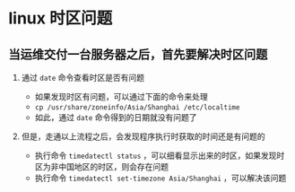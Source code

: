 # linux 时区问题

## 当运维交付一台服务器之后，首先要解决时区问题

1. 通过 `date` 命令查看时区是否有问题
    * 如果发现时区有问题，可以通过下面的命令来处理
    * `cp /usr/share/zoneinfo/Asia/Shanghai /etc/localtime`
    * 如此，通过 `date` 命令得到的日期就没有问题了

2. 但是，走通以上流程之后，会发现程序执行时获取的时间还是有问题的
    * 执行命令 `timedatectl status` ，可以细看显示出来的时区，如果发现时区为非中国地区的时区，则会存在问题
    * 执行命令 `timedatectl set-timezone Asia/Shanghai` ，可以解决该问题

